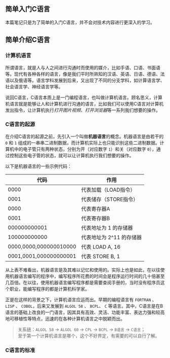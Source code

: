 ## 简单入门C语言

本篇笔记只是为了简单的入门C语言，并不会对技术内容进行更深入的学习。


## 简单介绍C语言

### 计算机语言

所谓语言，就是人与人之间进行沟通时而使用的媒介，比如手语、口语、书面语等。现代有各种各样的语言，像是我们平时所熟知的汉语、英语、日语、德语、法语以及俄语等。语言学科发展到后来，又出现了不同的分支学科，如计算语言学、社会语言学、神经语言学等。

说回C语言，C语言本质上是一门编程语言，也叫做计算机语言。顾名思义，计算机语言就是能够让人和计算机进行沟通的语言，比如我们可以使用C语言对计算机发出指令，让计算机执行*打开图片视频*、*打开浏览器*等一系列我们想要的操作。


### C语言的起源

在介绍C语言的起源之前，先引入一个叫做**机器语言**的概念。机器语言是由若干的 `0` 和 `1` 组成的一串串二进制数据，而计算机实际上也只能识别这些二进制数据。计算机中的电子管只有两种状态，分别为开（对应数字 `1`）和关（对应数字 `0`），通过控制这些电子管的状态，就可以让计算机执行我们想要的操作。

以下是机器语言的一些示例代码：

| 代码                     | 作用              |
|------------------------|-----------------|
| 0000                   | 代表加载（LOAD指令）    |
| 0001                   | 代表储存（STORE指令）   |
| 0000                   | 代表寄存器A          |
| 0001                   | 代表寄存器B          |
| 000000000001           | 代表地址为 1 的存储器    |
| 100000000000           | 代表地址为 2^11 的存储器 |
| 0000,0000,000000010000 | 代表 LOAD A, 16   |
| 0001,0001,000000000001 | 代表 STORE B, 1   |

从上表不难看出，机器语言是及其难以记忆和使用的。实际上也是如此，在以往使用机器语言编写的程序中，编写程序所花费的时间会是程序运行时间的几十倍甚至几百倍。在以往，使用机器语言编写程序都是需要查阅手册的，当时没有程序员这个职业，能编写程序的都是计算机科学家。

正是在这样的背景之下，计算机语言应运而出。早期的编程语言有 `FORTRAN` 、 `LISP` 、 `COBOL`，后来又发展到 `ALGOL 58` 、 `BCPL`、 `C` 等语言。其中，C语言是在B语言的基础上改良的一门语言，因其具有高效、灵活、功能丰富、表达力强和较高地可移植性等特点，迅速的在各种计算机语言之中脱颖而出。

> 关系链：`ALGOL 58` -> `ALGOL 60` -> `CPL` -> `BCPL` -> `B语言` -> `C语言`；  
> 至于第一个计算机语言是哪个，这个不好界定，有需要的可以自行了解。


### C语言的标准